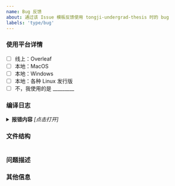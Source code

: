 ```yaml
---
name: Bug 反馈
about: 通过该 Issue 模板反馈使用 tongji-undergrad-thesis 时的 bug
labels: 'type/bug'
---
```


### 使用平台详情

<!--在你所使用的平台上打勾，或填写你使用的平台-->

* [ ] 线上：Overleaf
* [ ] 本地：MacOS
* [ ] 本地：Windows
* [ ] 本地：各种 Linux 发行版
* [ ] 不，我使用的是 _________

<!--此外，建议你在下方详细描述你所使用的工具，如编辑器与编译器类型等等-->

### 编译日志

<!--在下方贴出编译时输出的错误日志-->

<details><summary><b>报错内容</b> <i>[点击打开]</i></summary>
<div>

```log
# Paste your log here:
```

</div>
</details>

### 文件结构

<!--如果你修改了项目文件结构（例如：将 bib 文件从 bib 目录移出），还请在下方给出当前目录树。如果没有修改的话，还请删除本小节-->

```log

```

### 问题描述

<!--在下方填写你认为可能存在的问题。如果可以的话，还希望你能够给出你的建议和修改意见-->

### 其他信息

<!--这里用于写有关于上述 bug 的其他信息-->
